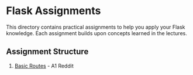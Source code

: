 # Flask Assignments

This directory contains practical assignments to help you apply your Flask knowledge. Each assignment builds upon concepts learned in the lectures.

## Assignment Structure

1. [Basic Routes](a1-reddit-api.md) - A1 Reddit